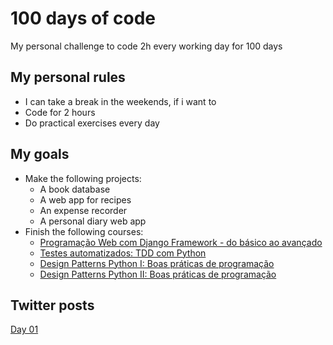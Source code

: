 # 100 days of code
My personal challenge to code 2h every working day for 100 days

## My personal rules
 - I can take a break in the weekends, if i want to
 - Code for 2 hours
 - Do practical exercises every day

## My goals
- Make the following projects:
    - A book database
    - A web app for recipes
    - An expense recorder
    - A personal diary web app
- Finish the following courses:
    - [Programação Web com Django Framework - do básico ao avançado](https://www.udemy.com/course/programacao-web-com-django-framework-do-basico-ao-avancado/)
    - [Testes automatizados: TDD com Python](https://www.alura.com.br/curso-online-tdd-com-python)
    - [Design Patterns Python I: Boas práticas de programação](https://www.alura.com.br/curso-online-design-patterns-python)
    - [Design Patterns Python II: Boas práticas de programação](https://www.alura.com.br/curso-online-design-patterns-python-2)

## Twitter posts
[Day 01](https://twitter.com/cleysonph/status/1239401210530213888)